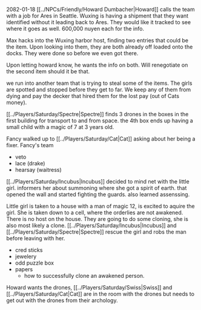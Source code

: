 2082-01-18
[[../NPCs/Friendly/Howard Dumbacher|Howard]] calls the team with a job for Ares in Seattle. Wuxing is having a shipment that they want identified without it leading back to Ares. They would like it tracked to see where it goes as well. 600,000 nuyen each for the info.

Max hacks into the Wuxing harbor host, finding two entries that could be the item. 
Upon looking into them, they are both already off loaded onto the docks. They were done so before we even got there. 

Upon letting howard know, he wants the info on both. Will renegotiate on the second item should it be that.

we run into another team that is trying to steal some of the items. The girls are spotted and stopped before they get to far. We keep any of them from dying and pay the decker that hired them for the lost pay (out of Cats money). 

[[../Players/Saturday/Spectre|Spectre]] finds 3 drones in the boxes in the first building for transport to and from space. the 4th box ends up having a small child with a magic of 7 at 3 years old.

Fancy walked up to [[../Players/Saturday/Cat|Cat]] asking about her being a fixer. 
Fancy's team
- veto
- lace (drake)
- hearsay (waitress)


[[../Players/Saturday/Incubus|Incubus]] decided to mind net with the little girl. informers her about summoning where she got a spirit of earth. that opened the wall and started fighting the guards. also learned assenssing.

Little girl is taken to a house with a man of magic 12, is excited to aquire the girl. She is taken down to a cell, where the orderlies are not awakened. There is no host on the house. They are going to do some cloning, she is also most likely a clone. [[../Players/Saturday/Incubus|Incubus]] and [[../Players/Saturday/Spectre|Spectre]] rescue the girl and robs the man before leaving with her.
- cred sticks
- jewelery
- odd puzzle box
- papers
	- how to successfully clone an awakened person.

Howard wants the drones, [[../Players/Saturday/Swiss|Swiss]] and [[../Players/Saturday/Cat|Cat]] are in the room with the drones but needs to get out with the drones from their archology. 